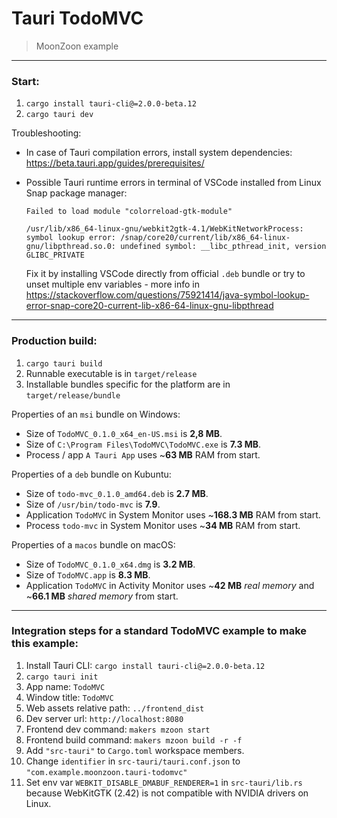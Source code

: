 # Tauri TodoMVC
> MoonZoon example

---

### Start:

1. `cargo install tauri-cli@=2.0.0-beta.12`
2. `cargo tauri dev`

Troubleshooting:
- In case of Tauri compilation errors, install system dependencies: https://beta.tauri.app/guides/prerequisites/

- Possible Tauri runtime errors in terminal of VSCode installed from Linux Snap package manager:
    ```
    Failed to load module "colorreload-gtk-module"

    /usr/lib/x86_64-linux-gnu/webkit2gtk-4.1/WebKitNetworkProcess: symbol lookup error: /snap/core20/current/lib/x86_64-linux-gnu/libpthread.so.0: undefined symbol: __libc_pthread_init, version GLIBC_PRIVATE
    ```
    Fix it by installing VSCode directly from official `.deb` bundle or try to unset multiple env variables - more info in https://stackoverflow.com/questions/75921414/java-symbol-lookup-error-snap-core20-current-lib-x86-64-linux-gnu-libpthread

---

### Production build:

1. `cargo tauri build`
2. Runnable executable is in `target/release`
3. Installable bundles specific for the platform are in `target/release/bundle`

Properties of an `msi` bundle on Windows:
- Size of `TodoMVC_0.1.0_x64_en-US.msi` is **2,8 MB**.
- Size of `C:\Program Files\TodoMVC\TodoMVC.exe` is **7.3 MB**.
- Process / app `A Tauri App` uses ~**63 MB** RAM from start.

Properties of a `deb` bundle on Kubuntu:
- Size of `todo-mvc_0.1.0_amd64.deb` is **2.7 MB**.
- Size of `/usr/bin/todo-mvc` is **7.9**.
- Application `TodoMVC` in System Monitor uses ~**168.3 MB** RAM from start.
- Process `todo-mvc` in System Monitor uses ~**34 MB** RAM from start.

Properties of a `macos` bundle on macOS:
- Size of `TodoMVC_0.1.0_x64.dmg` is **3.2 MB**.
- Size of `TodoMVC.app` is **8.3 MB**.
- Application `TodoMVC` in Activity Monitor uses ~**42 MB** *real memory* and ~**66.1 MB** *shared memory* from start.

---

### Integration steps for a standard TodoMVC example to make this example:

1. Install Tauri CLI: `cargo install tauri-cli@=2.0.0-beta.12`
2. `cargo tauri init`
3. App name: `TodoMVC`
4. Window title: `TodoMVC`
5. Web assets relative path: `../frontend_dist`
6. Dev server url: `http://localhost:8080`
7. Frontend dev command: `makers mzoon start`
8. Frontend build command: `makers mzoon build -r -f`
9. Add `"src-tauri"` to `Cargo.toml` workspace members.
10. Change `identifier` in `src-tauri/tauri.conf.json` to `"com.example.moonzoon.tauri-todomvc"`
11. Set env var `WEBKIT_DISABLE_DMABUF_RENDERER=1` in `src-tauri/lib.rs` because WebKitGTK (2.42) is not compatible with NVIDIA drivers on Linux.
